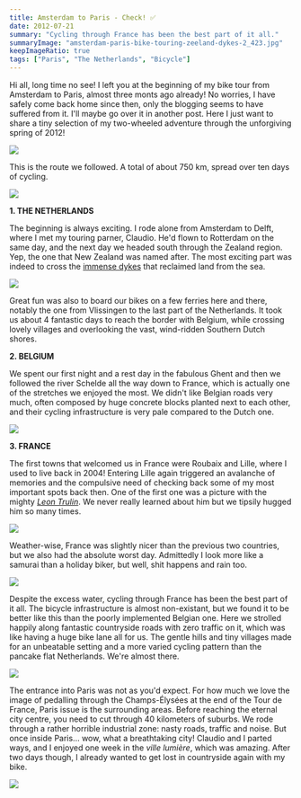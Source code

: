```yaml
---
title: Amsterdam to Paris - Check! ✅
date: 2012-07-21
summary: "Cycling through France has been the best part of it all."
summaryImage: "amsterdam-paris-bike-touring-zeeland-dykes-2_423.jpg"
keepImageRatio: true
tags: ["Paris", "The Netherlands", "Bicycle"]
---
```


Hi all, long time no see! I left you at the beginning of my bike tour from Amsterdam to Paris, almost three monts ago already! No worries, I have safely come back home since then, only the blogging seems to have suffered from it. I'll maybe go over it in another post. Here I just want to share a tiny selection of my two-wheeled adventure through the unforgiving spring of 2012!

![](amsterdam-paris-bike-touring-beginning_337.jpg)

This is the route we followed. A total of about 750 km, spread over ten days of cycling.

![](amsterdam-to-paris-bike-touring-route_278.jpg)

**1. THE NETHERLANDS**

The beginning is always exciting. I rode alone from Amsterdam to Delft, where I met my touring parner, Claudio. He'd flown to Rotterdam on the same day, and the next day we headed south through the Zealand region. Yep, the one that New Zealand was named after. The most exciting part was indeed to cross the [immense dykes](http://richardtulloch.wordpress.com/2010/01/29/bikes-on-dykes-cycling-zeeland-netherlands/) that reclaimed land from the sea.

![](amsterdam-paris-bike-touring-dykes-zeeland_337.jpg)

Great fun was also to board our bikes on a few ferries here and there, notably the one from Vlissingen to the last part of the Netherlands. It took us about 4 fantastic days to reach the border with Belgium, while crossing lovely villages and overlooking the vast, wind-ridden Southern Dutch shores.

**2. BELGIUM**

We spent our first night and a rest day in the fabulous Ghent and then we followed the river Schelde all the way down to France, which is actually one of the stretches we enjoyed the most. We didn't like Belgian roads very much, often composed by huge concrete blocks planted next to each other, and their cycling infrastructure is very pale compared to the Dutch one.

![](amsterdam-paris-bike-touring-belgium-schelde_423.jpg)

**3. FRANCE**

The first towns that welcomed us in France were Roubaix and Lille, where I used to live back in 2004! Entering Lille again triggered an avalanche of memories and the compulsive need of checking back some of my most important spots back then. One of the first one was a picture with the mighty _[Leon Trulin](http://www.remembrancetrails-northernfrance.com/visit-the-sites/the-war-of-movement-and-the-first-german-occupation/monument-to-leon-trulin-lille.html)_. We never really learned about him but we tipsily hugged him so many times. 

![](amsterdam-paris-bike-touring-lille-leon-trulin_423.jpg)

Weather-wise, France was slightly nicer than the previous two countries, but we also had the absolute worst day. Admittedly I look more like a samurai than a holiday biker, but well, shit happens and rain too.

![](amsterdam-paris-bike-touring-france-rain_423.jpg)

Despite the excess water, cycling through France has been the best part of it all. The bicycle infrastructure is almost non-existant, but we found it to be better like this than the poorly implemented Belgian one. Here we strolled happily along fantastic countryside roads with zero traffic on it, which was like having a huge bike lane all for us. The gentle hills and tiny villages made for an unbeatable setting and a more varied cycling pattern than the pancake flat Netherlands. We're almost there.

![](amsterdam-paris-bike-touring-almost-paris_362.jpg)

The entrance into Paris was not as you'd expect. For how much we love the image of pedalling through the Champs-Élysées at the end of the Tour de France, Paris issue is the surrounding areas. Before reaching the eternal city centre, you need to cut through 40 kilometers of suburbs. We rode through a rather horrible industrial zone: nasty roads, traffic and noise. But once inside Paris... wow, what a breathtaking city! Claudio and I parted ways, and I enjoyed one week in the _ville lumière_, which was amazing. After two days though, I already wanted to get lost in countryside again with my bike.

![](amsterdam-paris-bike-touring-paris_423.jpg)
